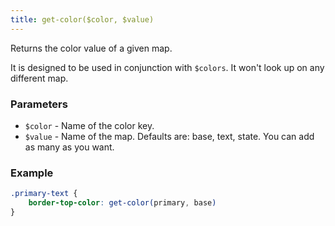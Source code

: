 ```yaml
---
title: get-color($color, $value)
---
```


Returns the color value of a given map.

It is designed to be used in conjunction with `$colors`. It won't look up on any different map.

###  Parameters
- `$color` - Name of the color key.
- `$value`  - Name of the map. Defaults are: base, text, state. You can add as many as you want.

### Example

```scss
.primary-text {
    border-top-color: get-color(primary, base)
}
```
